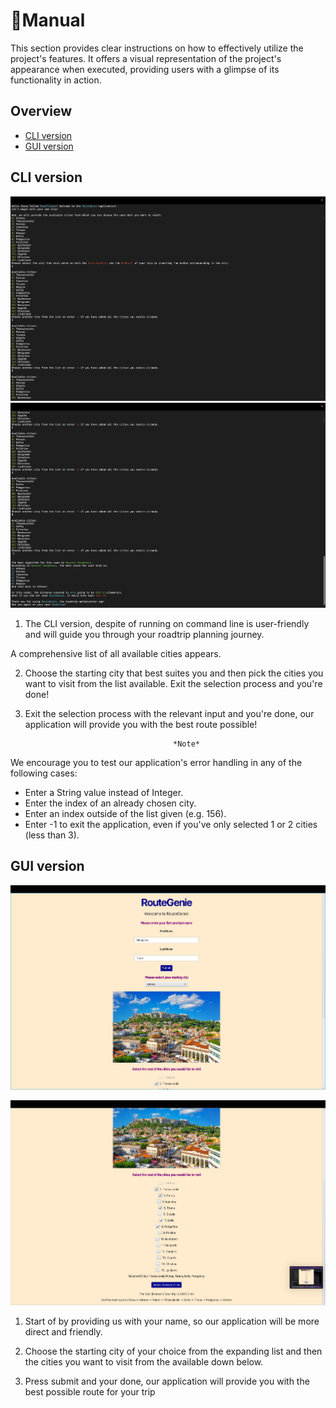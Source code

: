 # 📘Manual

This section provides clear instructions on how to effectively utilize the project's features. It offers a visual representation of the project's appearance when executed, providing users with a glimpse of its functionality in action.

## Overview
- [CLI version](#cli-version)
- [GUI version](#gui-version)

## CLI version 

![Screenshot 1](<CLI Demo2.1.png>)
![Screenshot 2](<CLI Demo2.2.png>)


1. The CLI version, despite of running on command line is user-friendly and will guide you through your roadtrip planning journey.
   
A comprehensive list of all available cities appears.

2. Choose the starting city that best suites you and then pick the cities you want to visit from the list available. Exit the selection process and you're done!

3. Exit the selection process with the relevant input and you're done, our application will provide you with the best route possible!

                                        *Note* 
We encourage you to test our application's error handling in any of the following cases:
- Enter a String value instead of Ιnteger.
- Enter the index of an already chosen city.
- Enter an index outside of the list given (e.g. 156).
- Enter -1 to exit the application, even if you've only selected 1 or 2 cities (less than 3).


## GUI version

![Screenshot 1](<GUI Demo.png>)

![Screenshot 2](<GUI Demo2.png>)


1.  Start of by providing us with your name, so our application will be more direct and friendly.

2. Choose the starting city of your choice from the expanding list and then the cities you want to visit from the available down below.

3. Press submit and your done, our application will provide you with the best possible route for your trip 